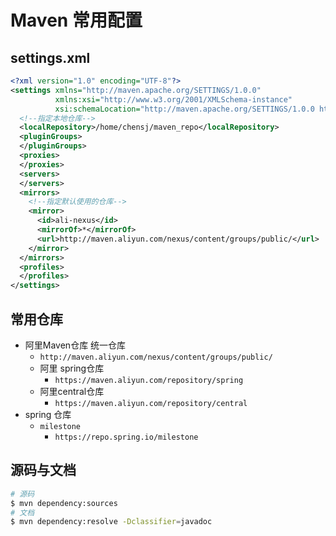 # Maven 常用配置

## settings.xml

```xml
<?xml version="1.0" encoding="UTF-8"?>
<settings xmlns="http://maven.apache.org/SETTINGS/1.0.0"
          xmlns:xsi="http://www.w3.org/2001/XMLSchema-instance"
          xsi:schemaLocation="http://maven.apache.org/SETTINGS/1.0.0 http://maven.apache.org/xsd/settings-1.0.0.xsd">
  <!--指定本地仓库-->  
  <localRepository>/home/chensj/maven_repo</localRepository>
  <pluginGroups>
  </pluginGroups>
  <proxies>
  </proxies>
  <servers>
  </servers>
  <mirrors>
    <!--指定默认使用的仓库-->  
    <mirror>
      <id>ali-nexus</id>
      <mirrorOf>*</mirrorOf> 
      <url>http://maven.aliyun.com/nexus/content/groups/public/</url>
    </mirror>
  </mirrors>
  <profiles>
  </profiles>
</settings>
```

## 常用仓库

* 阿里Maven仓库  统一仓库
  * `http://maven.aliyun.com/nexus/content/groups/public/`
  * 阿里 spring仓库
    * `https://maven.aliyun.com/repository/spring`
  * 阿里central仓库
    * `https://maven.aliyun.com/repository/central`
* spring 仓库
  * `milestone`
    * `https://repo.spring.io/milestone`

## 源码与文档

```bash
# 源码
$ mvn dependency:sources
# 文档
$ mvn dependency:resolve -Dclassifier=javadoc
```

